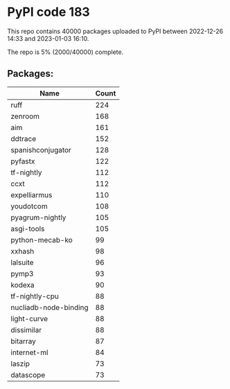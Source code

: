 # PyPI code 183

This repo contains 40000 packages uploaded to PyPI between 
2022-12-26 14:33 and 2023-01-03 16:10.

The repo is 5% (2000/40000) complete.

## Packages:

| Name  | Count |
| ----- | ----- |
| ruff | 224 |
| zenroom | 168 |
| aim | 161 |
| ddtrace | 152 |
| spanishconjugator | 128 |
| pyfastx | 122 |
| tf-nightly | 112 |
| ccxt | 112 |
| expelliarmus | 110 |
| youdotcom | 108 |
| pyagrum-nightly | 105 |
| asgi-tools | 105 |
| python-mecab-ko | 99 |
| xxhash | 98 |
| lalsuite | 96 |
| pymp3 | 93 |
| kodexa | 90 |
| tf-nightly-cpu | 88 |
| nucliadb-node-binding | 88 |
| light-curve | 88 |
| dissimilar | 88 |
| bitarray | 87 |
| internet-ml | 84 |
| laszip | 73 |
| datascope | 73 |


